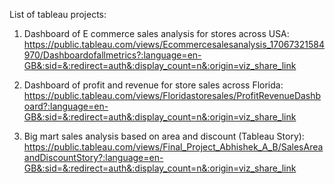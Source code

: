 List of tableau projects:

1. Dashboard of E commerce sales analysis for stores across USA: https://public.tableau.com/views/Ecommercesalesanalysis_17067321584970/Dashboardofallmetrics?:language=en-GB&:sid=&:redirect=auth&:display_count=n&:origin=viz_share_link

2. Dashboard of profit and revenue for store sales across Florida: https://public.tableau.com/views/Floridastoresales/ProfitRevenueDashboard?:language=en-GB&:sid=&:redirect=auth&:display_count=n&:origin=viz_share_link

3. Big mart sales analysis based on area and discount (Tableau Story): https://public.tableau.com/views/Final_Project_Abhishek_A_B/SalesAreaandDiscountStory?:language=en-GB&:sid=&:redirect=auth&:display_count=n&:origin=viz_share_link



